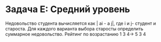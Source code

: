 # Задача Е: Средний уровень

Недовольство студента вычисляется как | аi - а j|, где і и j- студент и староста. Для каждого варианта выбора
старосты определить суммарное недовольство. Рейтинг
по возрастанию
1 3 4-> 5 3 4
